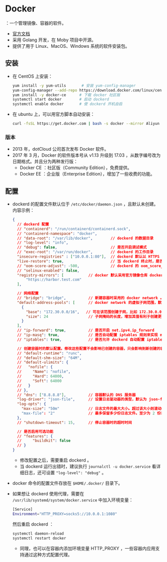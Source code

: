 # Docker

：一个管理镜像、容器的软件。
- [官方文档](https://docs.docker.com/reference/)
- 采用 Golang 开发，在 Moby 项目中开源。
- 提供了用于 Linux、MacOS、Windows 系统的软件安装包。

## 安装

- 在 CentOS 上安装：
  ```sh
  yum install -y yum-utils       # 安装 yum-config-manager
  yum-config-manager --add-repo https://download.docker.com/linux/centos/docker-ce.repo   # 添加 docker 的官方镜像源
  yum install -y docker-ce      # 下载 docker 社区版
  systemctl start docker        # 启动 dockerd
  systemctl enable docker       # 使 dockerd 开机自启
  ```

- 在 ubuntu 上，可以用官方脚本自动安装：
  ```sh
  curl -fsSL https://get.docker.com | bash -s docker --mirror Aliyun
  ```

### 版本

- 2013 年，dotCloud 公司首次发布 Docker 软件。
- 2017 年 3 月，Docker 的软件版本号从 v1.13 升级到 17.03 ，从数字编号改为日期格式。并且分为两种发行版：
  - Docker CE ：社区版（Community Edition），免费提供。
  - Docker EE ：企业版（Enterprise Edition），增加了一些收费的功能。

## 配置

- dockerd 的配置文件默认位于 `/etc/docker/daemon.json` ，且默认未创建。内容示例：
  ```json
  {
    // dockerd 配置
    // "containerd": "/run/containerd/containerd.sock",
    // "containerd-namespace": "docker",
    // "data-root": "/var/lib/docker",        // dockerd 的数据目录
    // "log-level": "info",
    // "debug": false,                        // 是否开启调试模式
    // "exec-root": "/var/run/docker",        // dockerd 的工作目录
    "insecure-registries" : ["10.0.0.1:80"],  // dockerd 默认以 HTTPS 方式访问镜像仓库服务器。如果服务器不支持 SSL 认证，则需要将其地址加入白名单
    "live-restore": true,                     // 当 dockerd 终止时，是否保持容器运行。默认为 false ，建议启用，方便重启 dockerd
    // "oom-score-adjust": -500,              // dockerd 的 oom_score_adj
    // "selinux-enabled": false,
    "registry-mirrors": [           // docker 默认采用官方镜像仓库 docker.io ，这里可添加对该仓库的镜像代理，需要部署官方 registry 服务器。只能 pull 不能 push ，不支持代理第三方仓库
        "https://harbor.test.com"
    ],

    // 网络配置
    // "bridge": "bridge",          // 新建容器时采用的 docker network 。默认为 bridge ，改为 none 则无网络
    "default-address-pools": [      // docker network 的虚拟子网范围，默认为 172.[17-31].0.0/16 和 192.168.[0-240].0/20
      {
        "base": "172.30.0.0/16",   // 可在该范围创建子网，比如 172.30.0.0/24、172.30.1.0/24
        "size": 24                  // 子网掩码的长度，增加其值有利于创建更多子网
      }
    ],
    // "ip-forward": true,          // 是否开启 net.ipv4.ip_forward
    // "ip-masq": true,             // 是否自动配置 iptables 规则来实现 masquerade ，使得只有私有 IP 的容器能够与其它主机通信
    // "iptables": true,            // 是否允许 dockerd 自动配置 iptables 规则来维护容器网络

    // 创建容器时的默认配置。修改这些配置不会影响已创建的容器，只会影响到新创建的容器
    // "default-runtime": "runc",
    // "default-shm-size": "64M",
    // "default-ulimits": {
    //   "nofile": {
    //     "Name": "nofile",
    //     "Hard": 64000,
    //     "Soft": 64000
    //   }
    // },
    // "dns": ["8.8.8.8"],          // 容器默认的 DNS 服务器
    "log-driver": "json-file",      // 设置日志驱动器的类型，默认为 json-file
    "log-opts": {
      "max-size": "50m"             // 日志文件的最大大小。超过该大小则滚动一次，创建一个新日志文件继续写入
      "max-file": "2"               // 最多保留多少份日志文件。至少为 2 份才支持滚动
    },
    // "shutdown-timeout": 15,      // 停止容器时的超时时间

    // 是否启用可选功能
    // "features": {
    //     "buildkit": false
    // }
  }
  ```
  - 修改配置之后，需要重启 dockerd 。
  - 当 dockerd 运行出错时，建议执行 `journalctl -u docker.service` 看详细日志，还可设置 `"log-level": "debug"` 。

- docker 命令的配置文件存放在 `$HOME/.docker/` 目录下。

- 如果想让 dockerd 使用代理，需要在 `/usr/lib/systemd/system/docker.service` 中加入环境变量：
  ```sh
  [Service]
  Environment="HTTP_PROXY=socks5://10.0.0.1:1080"
  ```
  然后重启 dockerd ：
  ```sh
  systemctl daemon-reload
  systemctl restart docker
  ```
  - 同理，也可以在容器内添加环境变量 HTTP_PROXY ，一些容器内应用支持通过这种方式配置代理。
